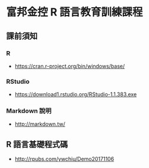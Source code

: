 # 富邦金控 R 語言教育訓練課程


## 課前須知 

### R 

- https://cran.r-project.org/bin/windows/base/

### RStudio

- https://download1.rstudio.org/RStudio-1.1.383.exe

### Markdown 說明

- http://markdown.tw/

## R 語言基礎程式碼

- http://rpubs.com/ywchiu/Demo20171106
